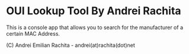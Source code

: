 # OUI Lookup Tool By Andrei Rachita

This is a console app that allows you to search for the manufacturer of a certain MAC Address.

(C) Andrei Emilian Rachita - andrei(at)rachita(dot)net
